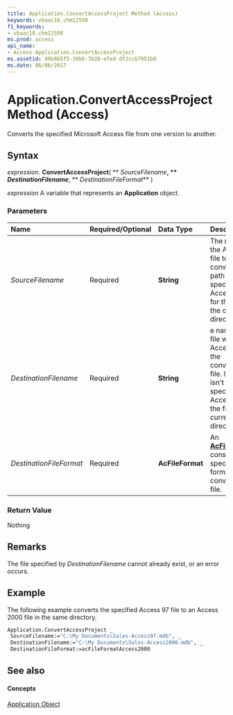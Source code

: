 ```yaml
---
title: Application.ConvertAccessProject Method (Access)
keywords: vbaac10.chm12598
f1_keywords:
- vbaac10.chm12598
ms.prod: access
api_name:
- Access.Application.ConvertAccessProject
ms.assetid: 49b865f5-30b6-7b28-efe8-df2cc67951b0
ms.date: 06/08/2017
---
```



# Application.ConvertAccessProject Method (Access)

Converts the specified Microsoft Access file from one version to another.


## Syntax

 _expression_. **ConvertAccessProject**( ** _SourceFilename_**, ** _DestinationFilename_**, ** _DestinationFileFormat_** )

 _expression_ A variable that represents an **Application** object.


### Parameters



|**Name**|**Required/Optional**|**Data Type**|**Description**|
|:-----|:-----|:-----|:-----|
| _SourceFilename_|Required|**String**|The name of the Access file to convert. If a path isn't specified, Access looks for the file in the current directory.|
| _DestinationFilename_|Required|**String**|e name of the file where Access saves the converted file. If a path isn't specified, Access saves the file in the current directory.|
| _DestinationFileFormat_|Required|**AcFileFormat**|An **[AcFileFormat](acfileformat-enumeration-access.md)** constant that specifies the format of the converted file.|

### Return Value

Nothing


## Remarks

The file specified by  _DestinationFilename_ cannot already exist, or an error occurs.


## Example

The following example converts the specified Access 97 file to an Access 2000 file in the same directory.


```vb
Application.ConvertAccessProject _ 
 SourceFilename:="C:\My Documents\Sales-Access97.mdb", _ 
 DestinationFilename:="C:\My Documents\Sales-Access2000.mdb", _ 
 DestinationFileFormat:=acFileFormatAccess2000 

```


## See also


#### Concepts


[Application Object](application-object-access.md)

